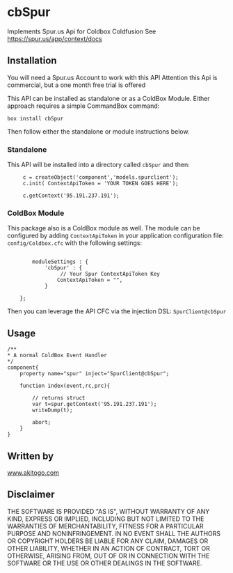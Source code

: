 # cbSpur

Implements Spur.us Api for Coldbox Coldfusion
See https://spur.us/app/context/docs

## Installation

You will need a Spur.us Account to work with this API
Attention this Api is commercial, but a one month free trial is offered


This API can be installed as standalone or as a ColdBox Module.  Either approach requires a simple CommandBox command:

```
box install cbSpur
```

Then follow either the standalone or module instructions below.

### Standalone

This API will be installed into a directory called `cbSpur` and then:

```
     c = createObject('component','models.spurclient');
     c.init( ContextApiToken = 'YOUR TOKEN GOES HERE');

     c.getContext('95.191.237.191');
```

### ColdBox Module

This package also is a ColdBox module as well.  The module can be configured by adding `ContextApiToken` in your application configuration file: `config/Coldbox.cfc` with the following settings:

```

		moduleSettings : {
			'cbSpur' : {
                 // Your Spur ContextApiToken Key
                ContextApiToken = "",
            }

    };
```

Then you can leverage the API CFC via the injection DSL: `SpurClient@cbSpur`

## Usage

```
/**
* A normal ColdBox Event Handler
*/
component{
    property name="spur" inject="SpurClient@cbSpur";

    function index(event,rc,prc){

        // returns struct
        var t=spur.getContext('95.191.237.191');
        writeDump(t);

        abort;
    }
}
```

## Written by
www.akitogo.com

## Disclaimer
THE SOFTWARE IS PROVIDED "AS IS", WITHOUT WARRANTY OF ANY KIND, EXPRESS OR IMPLIED, INCLUDING BUT NOT LIMITED TO THE WARRANTIES OF MERCHANTABILITY, FITNESS FOR A PARTICULAR PURPOSE AND NONINFRINGEMENT. IN NO EVENT SHALL THE AUTHORS OR COPYRIGHT HOLDERS BE LIABLE FOR ANY CLAIM, DAMAGES OR OTHER LIABILITY, WHETHER IN AN ACTION OF CONTRACT, TORT OR OTHERWISE, ARISING FROM, OUT OF OR IN CONNECTION WITH THE SOFTWARE OR THE USE OR OTHER DEALINGS IN THE SOFTWARE.